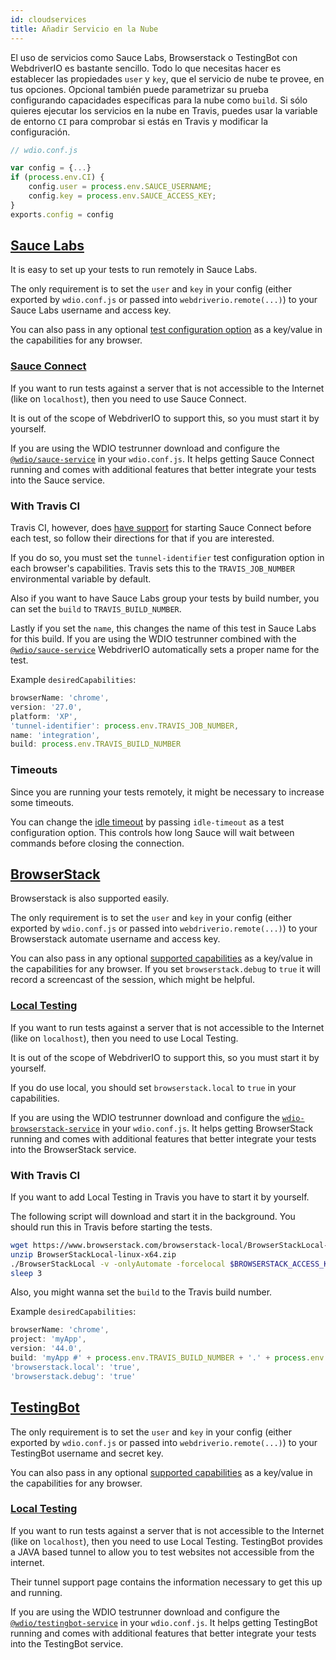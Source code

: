```yaml
---
id: cloudservices
title: Añadir Servicio en la Nube
---
```

El uso de servicios como Sauce Labs, Browserstack o TestingBot con WebdriverIO es bastante sencillo. Todo lo que necesitas hacer es establecer las propiedades `user` y `key`, que el servicio de nube te provee, en tus opciones. Opcional también puede parametrizar su prueba configurando capacidades específicas para la nube como `build`. Si sólo quieres ejecutar los servicios en la nube en Travis, puedes usar la variable de entorno `CI` para comprobar si estás en Travis y modificar la configuración.

```js
// wdio.conf.js

var config = {...}
if (process.env.CI) {
    config.user = process.env.SAUCE_USERNAME;
    config.key = process.env.SAUCE_ACCESS_KEY;
}
exports.config = config
```

## [Sauce Labs](https://saucelabs.com/)

It is easy to set up your tests to run remotely in Sauce Labs.

The only requirement is to set the `user` and `key` in your config (either exported by `wdio.conf.js` or passed into `webdriverio.remote(...)`) to your Sauce Labs username and access key.

You can also pass in any optional [test configuration option](https://docs.saucelabs.com/reference/test-configuration/#webdriver-api) as a key/value in the capabilities for any browser.

### [Sauce Connect](https://wiki.saucelabs.com/display/DOCS/Sauce+Connect+Proxy)

If you want to run tests against a server that is not accessible to the Internet (like on `localhost`), then you need to use Sauce Connect.

It is out of the scope of WebdriverIO to support this, so you must start it by yourself.

If you are using the WDIO testrunner download and configure the [`@wdio/sauce-service`](https://github.com/webdriverio/webdriverio/tree/master/packages/wdio-sauce-service) in your `wdio.conf.js`. It helps getting Sauce Connect running and comes with additional features that better integrate your tests into the Sauce service.

### With Travis CI

Travis CI, however, does [have support](http://docs.travis-ci.com/user/sauce-connect/#Setting-up-Sauce-Connect) for starting Sauce Connect before each test, so follow their directions for that if you are interested.

If you do so, you must set the `tunnel-identifier` test configuration option in each browser's capabilities. Travis sets this to the `TRAVIS_JOB_NUMBER` environmental variable by default.

Also if you want to have Sauce Labs group your tests by build number, you can set the `build` to `TRAVIS_BUILD_NUMBER`.

Lastly if you set the `name`, this changes the name of this test in Sauce Labs for this build. If you are using the WDIO testrunner combined with the [`@wdio/sauce-service`](https://github.com/webdriverio/webdriverio/tree/master/packages/wdio-sauce-service) WebdriverIO automatically sets a proper name for the test.

Example `desiredCapabilities`:

```javascript
browserName: 'chrome',
version: '27.0',
platform: 'XP',
'tunnel-identifier': process.env.TRAVIS_JOB_NUMBER,
name: 'integration',
build: process.env.TRAVIS_BUILD_NUMBER
```

### Timeouts

Since you are running your tests remotely, it might be necessary to increase some timeouts.

You can change the [idle timeout](https://docs.saucelabs.com/reference/test-configuration/#idle-test-timeout) by passing `idle-timeout` as a test configuration option. This controls how long Sauce will wait between commands before closing the connection.

## [BrowserStack](https://www.browserstack.com/)

Browserstack is also supported easily.

The only requirement is to set the `user` and `key` in your config (either exported by `wdio.conf.js` or passed into `webdriverio.remote(...)`) to your Browserstack automate username and access key.

You can also pass in any optional [supported capabilities](https://www.browserstack.com/automate/capabilities) as a key/value in the capabilities for any browser. If you set `browserstack.debug` to `true` it will record a screencast of the session, which might be helpful.

### [Local Testing](https://www.browserstack.com/local-testing#command-line)

If you want to run tests against a server that is not accessible to the Internet (like on `localhost`), then you need to use Local Testing.

It is out of the scope of WebdriverIO to support this, so you must start it by yourself.

If you do use local, you should set `browserstack.local` to `true` in your capabilities.

If you are using the WDIO testrunner download and configure the [`wdio-browserstack-service`](https://github.com/itszero/wdio-browserstack-service) in your `wdio.conf.js`. It helps getting BrowserStack running and comes with additional features that better integrate your tests into the BrowserStack service.

### With Travis CI

If you want to add Local Testing in Travis you have to start it by yourself.

The following script will download and start it in the background. You should run this in Travis before starting the tests.

```bash
wget https://www.browserstack.com/browserstack-local/BrowserStackLocal-linux-x64.zip
unzip BrowserStackLocal-linux-x64.zip
./BrowserStackLocal -v -onlyAutomate -forcelocal $BROWSERSTACK_ACCESS_KEY &
sleep 3
```

Also, you might wanna set the `build` to the Travis build number.

Example `desiredCapabilities`:

```javascript
browserName: 'chrome',
project: 'myApp',
version: '44.0',
build: 'myApp #' + process.env.TRAVIS_BUILD_NUMBER + '.' + process.env.TRAVIS_JOB_NUMBER,
'browserstack.local': 'true',
'browserstack.debug': 'true'
```

## [TestingBot](https://testingbot.com/)

The only requirement is to set the `user` and `key` in your config (either exported by `wdio.conf.js` or passed into `webdriverio.remote(...)`) to your TestingBot username and secret key.

You can also pass in any optional [supported capabilities](https://testingbot.com/support/other/test-options) as a key/value in the capabilities for any browser.

### [Local Testing](https://testingbot.com/support/other/tunnel)

If you want to run tests against a server that is not accessible to the Internet (like on `localhost`), then you need to use Local Testing. TestingBot provides a JAVA based tunnel to allow you to test websites not accessible from the internet.

Their tunnel support page contains the information necessary to get this up and running.

If you are using the WDIO testrunner download and configure the [`@wdio/testingbot-service`](https://github.com/webdriverio/webdriverio/tree/master/packages/wdio-testingbot-service) in your `wdio.conf.js`. It helps getting TestingBot running and comes with additional features that better integrate your tests into the TestingBot service.